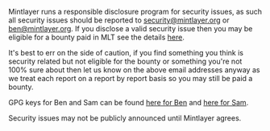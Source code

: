 Mintlayer runs a responsible disclosure program for security issues, as such all security issues should be reported to security@mintlayer.org or ben@mintlayer.org.
If you disclose a valid security issue then you may be eligible for a bounty paid in MLT see the details [here](https://www.mintlayer.org/bug-bounties/).

It's best to err on the side of caution, if you find something you think is security related but not eligible for the bounty or something you're not 100% sure about then let us know on the above email addresses anyway as we treat each report on a report by report basis so you may still be paid a bounty.

GPG keys for Ben and Sam can be found [here for Ben](https://www.mintlayer.org/assets/keys/ben) and [here for Sam](https://www.mintlayer.org/assets/keys/samer).

Security issues may not be publicly announced until Mintlayer agrees.
